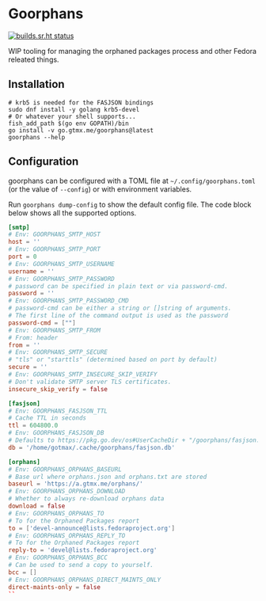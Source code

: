 # Goorphans

[![builds.sr.ht status](https://builds.sr.ht/~gotmax23/goorphans/commits/main.svg)](https://builds.sr.ht/~gotmax23/goorphans/commits/main?)

WIP tooling for managing the orphaned packages process and other Fedora
releated things.

## Installation

```fish
# krb5 is needed for the FASJSON bindings
sudo dnf install -y golang krb5-devel
# Or whatever your shell supports...
fish_add_path $(go env GOPATH)/bin
go install -v go.gtmx.me/goorphans@latest
goorphans --help
```

## Configuration

goorphans can be configured with a TOML file at `~/.config/goorphans.toml` (or
the value of `--config`) or with environment variables.

Run `goorphans dump-config` to show the default config file.
The code block below shows all the supported options.

```toml
[smtp]
# Env: GOORPHANS_SMTP_HOST
host = ''
# Env: GOORPHANS_SMTP_PORT
port = 0
# Env: GOORPHANS_SMTP_USERNAME
username = ''
# Env: GOORPHANS_SMTP_PASSWORD
# password can be specified in plain text or via password-cmd.
password = ''
# Env: GOORPHANS_SMTP_PASSWORD_CMD
# password-cmd can be either a string or []string of arguments.
# The first line of the command output is used as the password
password-cmd = [""]
# Env: GOORPHANS_SMTP_FROM
# From: header
from = ''
# Env: GOORPHANS_SMTP_SECURE
# "tls" or "starttls" (determined based on port by default)
secure = ''
# Env: GOORPHANS_SMTP_INSECURE_SKIP_VERIFY
# Don't validate SMTP server TLS certificates.
insecure_skip_verify = false

[fasjson]
# Env: GOORPHANS_FASJSON_TTL
# Cache TTL in seconds
ttl = 604800.0
# Env: GOORPHANS_FASJSON_DB
# Defaults to https://pkg.go.dev/os#UserCacheDir + "/goorphans/fasjson.db"
db = '/home/gotmax/.cache/goorphans/fasjson.db'

[orphans]
# Env: GOORPHANS_ORPHANS_BASEURL
# Base url where orphans.json and orphans.txt are stored
baseurl = 'https://a.gtmx.me/orphans/'
# Env: GOORPHANS_ORPHANS_DOWNLOAD
# Whether to always re-download orphans data
download = false
# Env: GOORPHANS_ORPHANS_TO
# To for the Orphaned Packages report
to = ['devel-announce@lists.fedoraproject.org']
# Env: GOORPHANS_ORPHANS_REPLY_TO
# To for the Orphaned Packages report
reply-to = 'devel@lists.fedoraproject.org'
# Env: GOORPHANS_ORPHANS_BCC
# Can be used to send a copy to yourself.
bcc = []
# Env: GOORPHANS_ORPHANS_DIRECT_MAINTS_ONLY
direct-maints-only = false
``
